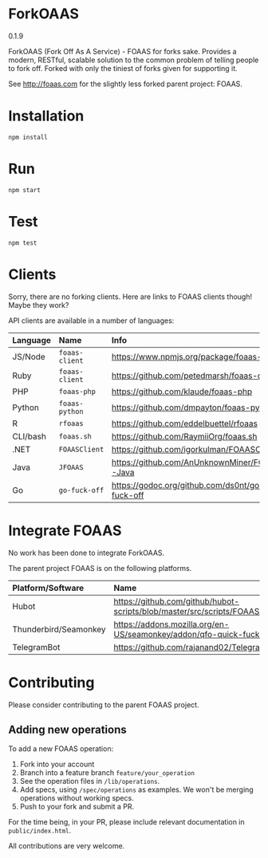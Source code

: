 # ForkOAAS

0.1.9

ForkOAAS (Fork Off As A Service) - FOAAS for forks sake.
   Provides a modern, RESTful, scalable solution to the common problem of telling people to fork off.
   Forked with only the tiniest of forks given for supporting it.

See http://foaas.com for the slightly less forked parent project: FOAAS.

# Installation

	npm install

# Run

	npm start

# Test

	npm test

# Clients

Sorry, there are no forking clients. Here are links to FOAAS clients though! Maybe they work?

API clients are available in a number of languages:

| Language | Name           | Info |
|:---------|:---------------|:-----|
| JS/Node  | `foaas-client` | https://www.npmjs.org/package/foaas-client |
| Ruby     | `foaas-client` | https://github.com/petedmarsh/foaas-client |
| PHP      | `foaas-php`    | https://github.com/klaude/foaas-php |
| Python   | `foaas-python` | https://github.com/dmpayton/foaas-python |
| R        | `rfoaas`       | https://github.com/eddelbuettel/rfoaas |
| CLI/bash | `foaas.sh`     | https://github.com/RaymiiOrg/foaas.sh |
| .NET     | `FOAASClient`  | https://github.com/igorkulman/FOAASClient |
| Java     | `JFOAAS`       | https://github.com/AnUnknownMiner/FOAAS-Java |
| Go       | `go-fuck-off`   | https://godoc.org/github.com/ds0nt/go-fuck-off |

# Integrate FOAAS

No work has been done to integrate ForkOAAS. 

The parent project FOAAS is on the following platforms.

| Platform/Software | Name                                                                         |
|:------------------|:-----------------------------------------------------------------------------|
| Hubot				| https://github.com/github/hubot-scripts/blob/master/src/scripts/FOAAS.coffee |
| Thunderbird/Seamonkey | https://addons.mozilla.org/en-US/seamonkey/addon/qfo-quick-fuck-off |
| TelegramBot | https://github.com/rajanand02/TelegramFoaasBot |

# Contributing

Please consider contributing to the parent FOAAS project.

## Adding new operations

To add a new FOAAS operation:

1. Fork into your account
2. Branch into a feature branch `feature/your_operation`
3. See the operation files in `/lib/operations`.
4. Add specs, using `/spec/operations` as examples. We won't be merging operations without working specs.
5. Push to your fork and submit a PR.

For the time being, in your PR, please include relevant documentation in `public/index.html`.

All contributions are very welcome.
